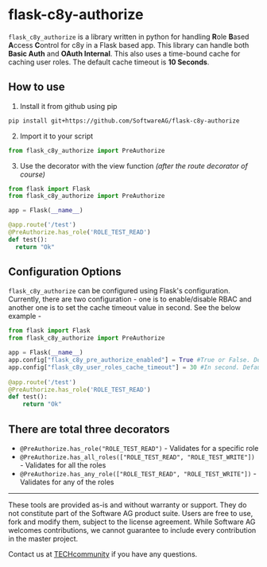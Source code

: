 # flask-c8y-authorize
`flask_c8y_authorize` is a library written in python for handling **R**ole **B**ased **A**ccess **C**ontrol for c8y in a Flask based
 app. This library can handle both **Basic Auth** and **OAuth Internal**. This also uses a time-bound cache for 
 caching user roles. The default cache timeout is **10 Seconds**.
## How to use
1. Install it from github using pip
  ```bash
  pip install git+https://github.com/SoftwareAG/flask-c8y-authorize
  ```
2. Import it to your script
  ```python
  from flask_c8y_authorize import PreAuthorize
  ```
3. Use the decorator with the view function _(after the route decorator of course)_
  ```python
  from flask import Flask
  from flask_c8y_authorize import PreAuthorize
  
  app = Flask(__name__)
  
  @app.route('/test')
  @PreAuthorize.has_role('ROLE_TEST_READ')
  def test():
    return "Ok"
  ```
## Configuration Options
`flask_c8y_authorize` can be configured using Flask's configuration. Currently, there are two configuration - one is to
enable/disable RBAC and another one is to set the cache timeout value in second. See the below example -
```python
from flask import Flask
from flask_c8y_authorize import PreAuthorize

app = Flask(__name__)
app.config["flask_c8y_pre_authorize_enabled"] = True #True or False. Default value is True
app.config["flask_c8y_user_roles_cache_timeout"] = 30 #In second. Default value is 10 second
    
@app.route('/test')
@PreAuthorize.has_role('ROLE_TEST_READ')
def test():
    return "Ok"
```
## There are total three decorators
* ```@PreAuthorize.has_role("ROLE_TEST_READ")``` - Validates for a specific role
* ```@PreAuthorize.has_all_roles(["ROLE_TEST_READ", "ROLE_TEST_WRITE"])``` - Validates for all the roles
* ```@PreAuthorize.has_any_role(["ROLE_TEST_READ", "ROLE_TEST_WRITE"])``` - Validates for any of the roles

______________________
These tools are provided as-is and without warranty or support. They do not constitute part of the Software AG product suite. Users are free to use, fork and modify them, subject to the license agreement. While Software AG welcomes contributions, we cannot guarantee to include every contribution in the master project.

Contact us at [TECHcommunity](mailto:technologycommunity@softwareag.com?subject=Github/SoftwareAG) if you have any questions.
